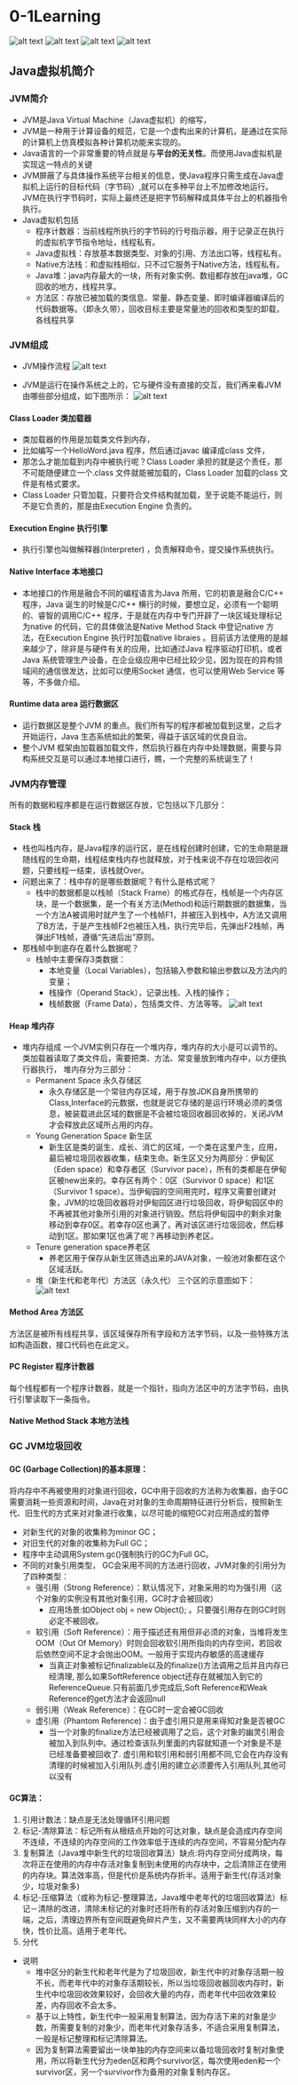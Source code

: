 # 0-1Learning

![alt text](../../static/common/svg/luoxiaosheng.svg "公众号")
![alt text](../../static/common/svg/luoxiaosheng_learning.svg "学习")
![alt text](../../static/common/svg/luoxiaosheng_wechat.svg "微信")
![alt text](../../static/common/svg/luoxiaosheng_gitee.svg "码云")

## Java虚拟机简介

### JVM简介
* JVM是Java Virtual Machine（Java虚拟机）的缩写，
* JVM是一种用于计算设备的规范，它是一个虚构出来的计算机，是通过在实际的计算机上仿真模拟各种计算机功能来实现的。
* Java语言的一个非常重要的特点就是与**平台的无关性**。而使用Java虚拟机是实现这一特点的关键
* JVM屏蔽了与具体操作系统平台相关的信息，使Java程序只需生成在Java虚拟机上运行的目标代码（字节码）,就可以在多种平台上不加修改地运行。JVM在执行字节码时，实际上最终还是把字节码解释成具体平台上的机器指令执行。
* Java虚拟机包括
    * 程序计数器：当前线程所执行的字节码的行号指示器，用于记录正在执行的虚拟机字节指令地址，线程私有。
    * Java虚拟栈：存放基本数据类型、对象的引用、方法出口等，线程私有。
    * Native方法栈：和虚拟栈相似，只不过它服务于Native方法，线程私有。
    * Java堆：java内存最大的一块，所有对象实例、数组都存放在java堆，GC回收的地方，线程共享。
    * 方法区：存放已被加载的类信息、常量、静态变量、即时编译器编译后的代码数据等。（即永久带），回收目标主要是常量池的回收和类型的卸载，各线程共享

    
### JVM组成
* JVM操作流程
![alt text](../../static/java/java_jvm.png "")

* JVM是运行在操作系统之上的，它与硬件没有直接的交互，我们再来看JVM由哪些部分组成，如下图所示：
![alt text](../../static/java/java_jvm2.png "")

#### Class Loader 类加载器
* 类加载器的作用是加载类文件到内存，
* 比如编写一个HelloWord.java 程序，然后通过javac 编译成class 文件，
* 那怎么才能加载到内存中被执行呢？Class Loader 承担的就是这个责任，那不可能随便建立一个.class 文件就能被加载的，Class Loader 加载的class 文件是有格式要求。
* Class Loader 只管加载，只要符合文件结构就加载，至于说能不能运行，则不是它负责的，那是由Execution Engine 负责的。

#### Execution Engine 执行引擎
* 执行引擎也叫做解释器(Interpreter) ，负责解释命令，提交操作系统执行。

#### Native Interface 本地接口
* 本地接口的作用是融合不同的编程语言为Java 所用，它的初衷是融合C/C++ 程序，Java 诞生的时候是C/C++ 横行的时候，要想立足，必须有一个聪明的、睿智的调用C/C++ 程序，于是就在内存中专门开辟了一块区域处理标记为native 的代码，它的具体做法是Native Method Stack 中登记native 方法，在Execution Engine 执行时加载native libraies 。目前该方法使用的是越来越少了，除非是与硬件有关的应用，比如通过Java 程序驱动打印机，或者Java 系统管理生产设备，在企业级应用中已经比较少见，因为现在的异构领域间的通信很发达，比如可以使用Socket 通信，也可以使用Web Service 等等，不多做介绍。

#### Runtime data area 运行数据区
* 运行数据区是整个JVM 的重点。我们所有写的程序都被加载到这里，之后才开始运行，Java 生态系统如此的繁荣，得益于该区域的优良自治。
* 整个JVM 框架由加载器加载文件，然后执行器在内存中处理数据，需要与异构系统交互是可以通过本地接口进行，瞧，一个完整的系统诞生了！

### JVM内存管理
所有的数据和程序都是在运行数据区存放，它包括以下几部分：

#### Stack 栈
* 栈也叫栈内存，是Java程序的运行区，是在线程创建时创建，它的生命期是跟随线程的生命期，线程结束栈内存也就释放，对于栈来说不存在垃圾回收问题，只要线程一结束，该栈就Over。
* 问题出来了：栈中存的是哪些数据呢？有什么是格式呢？
    * 栈中的数据都是以栈帧（Stack Frame）的格式存在，栈帧是一个内存区块，是一个数据集，是一个有关方法(Method)和运行期数据的数据集，当一个方法A被调用时就产生了一个栈帧F1，并被压入到栈中，A方法又调用了B方法，于是产生栈帧F2也被压入栈，执行完毕后，先弹出F2栈帧，再弹出F1栈帧，遵循“先进后出”原则。
* 那栈帧中到底存在着什么数据呢？
    * 栈帧中主要保存3类数据：
        * 本地变量（Local Variables），包括输入参数和输出参数以及方法内的变量；
        * 栈操作（Operand Stack），记录出栈、入栈的操作；
        * 栈帧数据（Frame Data），包括类文件、方法等等。
![alt text](../../static/java/java_stack.png "")

#### Heap 堆内存
* 堆内存组成
一个JVM实例只存在一个堆内存，堆内存的大小是可以调节的。类加载器读取了类文件后，需要把类、方法、常变量放到堆内存中，以方便执行器执行，
堆内存分为三部分：
    * Permanent Space 永久存储区
        * 永久存储区是一个常驻内存区域，用于存放JDK自身所携带的Class,Interface的元数据，也就是说它存储的是运行环境必须的类信息，被装载进此区域的数据是不会被垃圾回收器回收掉的，关闭JVM才会释放此区域所占用的内存。
    * Young Generation Space 新生区
        * 新生区是类的诞生、成长、消亡的区域，一个类在这里产生，应用，最后被垃圾回收器收集，结束生命。新生区又分为两部分：伊甸区（Eden space）和幸存者区（Survivor pace），所有的类都是在伊甸区被new出来的。幸存区有两个：0区（Survivor 0 space）和1区（Survivor 1 space）。当伊甸园的空间用完时，程序又需要创建对象，JVM的垃圾回收器将对伊甸园区进行垃圾回收，将伊甸园区中的不再被其他对象所引用的对象进行销毁。然后将伊甸园中的剩余对象移动到幸存0区。若幸存0区也满了，再对该区进行垃圾回收，然后移动到1区。那如果1区也满了呢？再移动到养老区。
    * Tenure generation space养老区
        * 养老区用于保存从新生区筛选出来的JAVA对象，一般池对象都在这个区域活跃。   
    * 堆（新生代和老年代）方法区（永久代）
三个区的示意图如下：
 ![alt text](../../static/java/java_jvm_heap.jpg "")

#### Method Area 方法区
方法区是被所有线程共享，该区域保存所有字段和方法字节码，以及一些特殊方法如构造函数，接口代码也在此定义。
 
#### PC Register 程序计数器
每个线程都有一个程序计数器，就是一个指针，指向方法区中的方法字节码，由执行引擎读取下一条指令。

#### Native Method Stack 本地方法栈
 
  
### GC JVM垃圾回收

#### GC (Garbage Collection)的基本原理：
将内存中不再被使用的对象进行回收，GC中用于回收的方法称为收集器，由于GC需要消耗一些资源和时间，Java在对对象的生命周期特征进行分析后，按照新生代、旧生代的方式来对对象进行收集，以尽可能的缩短GC对应用造成的暂停

* 对新生代的对象的收集称为minor GC；
* 对旧生代的对象的收集称为Full GC；
* 程序中主动调用System.gc()强制执行的GC为Full GC。
* 不同的对象引用类型， GC会采用不同的方法进行回收，JVM对象的引用分为了四种类型：
    * 强引用（Strong Reference）：默认情况下，对象采用的均为强引用（这个对象的实例没有其他对象引用，GC时才会被回收）
        * 应用场景:如Object obj = new Object(); 。只要强引用存在则GC时则必定不被回收。
    * 软引用（Soft Reference）：用于描述还有用但非必须的对象，当堆将发生OOM（Out Of Memory）时则会回收软引用所指向的内存空间，若回收后依然空间不足才会抛出OOM。一般用于实现内存敏感的高速缓存
        * 当真正对象被标记finalizable以及的finalize()方法调用之后并且内存已经清理, 那么如果SoftReference object还存在就被加入到它的 ReferenceQueue.只有前面几步完成后,Soft Reference和Weak Reference的get方法才会返回null
    * 弱引用（Weak Reference）：在GC时一定会被GC回收
    * 虚引用（Phantom Reference)：由于虚引用只是用来得知对象是否被GC
        * 当一个对象的finalize方法已经被调用了之后，这个对象的幽灵引用会被加入到队列中。通过检查该队列里面的内容就知道一个对象是不是已经准备要被回收了.
         虚引用和软引用和弱引用都不同,它会在内存没有清理的时候被加入引用队列.虚引用的建立必须要传入引用队列,其他可以没有
    
#### GC算法：
1. 引用计数法：缺点是无法处理循环引用问题
1. 标记-清除算法：标记所有从根结点开始的可达对象，缺点是会造成内存空间不连续，不连续的内存空间的工作效率低于连续的内存空间，不容易分配内存
2. 复制算法（Java堆中新生代的垃圾回收算法）缺点:将内存空间分成两块，每次将正在使用的内存中存活对象复制到未使用的内存块中，之后清除正在使用的内存块。算法效率高，但是代价是系统内存折半。适用于新生代(存活对象少，垃圾对象多)
3. 标记-压缩算法（或称为标记-整理算法，Java堆中老年代的垃圾回收算法）标记－清除的改进，清除未标记的对象时还将所有的存活对象压缩到内存的一端，之后，清理边界所有空间既避免碎片产生，又不需要两块同样大小的内存快，性价比高。适用于老年代。
5. 分代
* 说明 
    * 堆中区分的新生代和老年代是为了垃圾回收，新生代中的对象存活期一般不长，而老年代中的对象存活期较长，所以当垃圾回收器回收内存时，新生代中垃圾回收效果较好，会回收大量的内存，而老年代中回收效果较差，内存回收不会太多。
    * 基于以上特性，新生代中一般采用复制算法，因为存活下来的对象是少数，所需要复制的对象少，而老年代对象存活多，不适合采用复制算法，一般是标记整理和标记清除算法。
    * 因为复制算法需要留出一块单独的内存空间来以备垃圾回收时复制对象使用，所以将新生代分为eden区和两个survivor区，每次使用eden和一个survivor区，另一个survivor作为备用的对象复制内存区。


